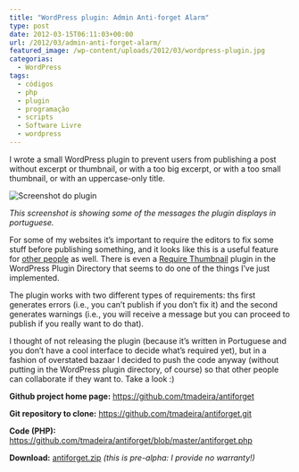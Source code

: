 ```yaml
---
title: "WordPress plugin: Admin Anti-forget Alarm"
type: post
date: 2012-03-15T06:11:03+00:00
url: /2012/03/admin-anti-forget-alarm/
featured_image: /wp-content/uploads/2012/03/wordpress-plugin.jpg
categorias:
  - WordPress
tags:
  - códigos
  - php
  - plugin
  - programação
  - scripts
  - Software Livre
  - wordpress
---
```


I wrote a small WordPress plugin to prevent users from publishing a post without excerpt or thumbnail, or with a too big excerpt, or with a too small thumbnail, or with an uppercase-only title.

![Screenshot do plugin](/wp-content/uploads/2012/03/wordpress1.png)

_This screenshot is showing some of the messages the plugin displays in portuguese._

For some of my websites it’s important to require the editors to fix some stuff before publishing something, and it looks like this is a useful feature for [other people][1] as well. There is even a [Require Thumbnail][2] plugin in the WordPress Plugin Directory that seems to do one of the things I’ve just implemented.

The plugin works with two different types of requirements: ths first generates errors (i.e., you can’t publish if you don’t fix it) and the second generates warnings (i.e., you will receive a message but you can proceed to publish if you really want to do that).

I thought of not releasing the plugin (because it’s written in Portuguese and you don’t have a cool interface to decide what’s required yet), but in a fashion of overstated bazaar I decided to push the code anyway (without putting in the WordPress plugin directory, of course) so that other people can collaborate if they want to. Take a look :)

**Github project home page:** <https://github.com/tmadeira/antiforget>

**Git repository to clone:** https://github.com/tmadeira/antiforget.git

**Code (PHP):** <https://github.com/tmadeira/antiforget/blob/master/antiforget.php>

**Download:** [antiforget.zip][3] _(this is pre-alpha: I provide no warranty!)_

[1]: http://meyerweb.com/eric/thoughts/2008/06/10/wanted-excerpt-exacter/
[2]: https://wordpress.org/extend/plugins/require-thumbnail/
[3]: https://github.com/tmadeira/antiforget/zipball/master
